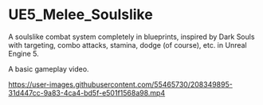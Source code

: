# UE5_Melee_Soulslike

A soulslike combat system completely in blueprints, inspired by Dark Souls with targeting, combo attacks, stamina, dodge (of course), etc. in Unreal Engine 5.

A basic gameplay video.

https://user-images.githubusercontent.com/55465730/208349895-31d447cc-9a83-4ca4-bd5f-e501f1568a98.mp4

